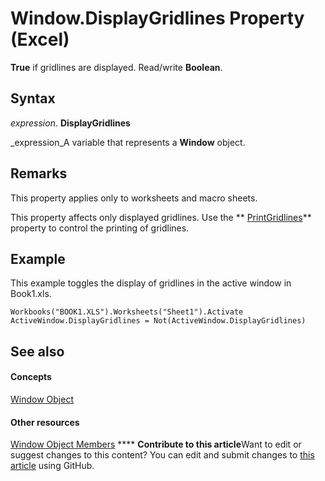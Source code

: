 
# Window.DisplayGridlines Property (Excel)

 **True** if gridlines are displayed. Read/write **Boolean**.


## Syntax

 _expression_. **DisplayGridlines**

 _expression_A variable that represents a  **Window** object.


## Remarks

This property applies only to worksheets and macro sheets.

This property affects only displayed gridlines. Use the  ** [PrintGridlines](9a92c157-046a-00b5-3813-a5c924ac42b9.md)** property to control the printing of gridlines.


## Example

This example toggles the display of gridlines in the active window in Book1.xls.


```
Workbooks("BOOK1.XLS").Worksheets("Sheet1").Activate 
ActiveWindow.DisplayGridlines = Not(ActiveWindow.DisplayGridlines) 

```


## See also


#### Concepts


 [Window Object](8591b1ad-76f8-14e2-9120-406b65093f5a.md)
#### Other resources


 [Window Object Members](f11db427-24a4-041c-2fd5-03ce73ae6c16.md)
****   **Contribute to this article**Want to edit or suggest changes to this content? You can edit and submit changes to  [this article](https://github.com/jhershey00/VBA_Excel_Test/OpenXMLCon/articles/d4253c7f-bed2-6e58-9b04-479355f70561.md) using GitHub.

